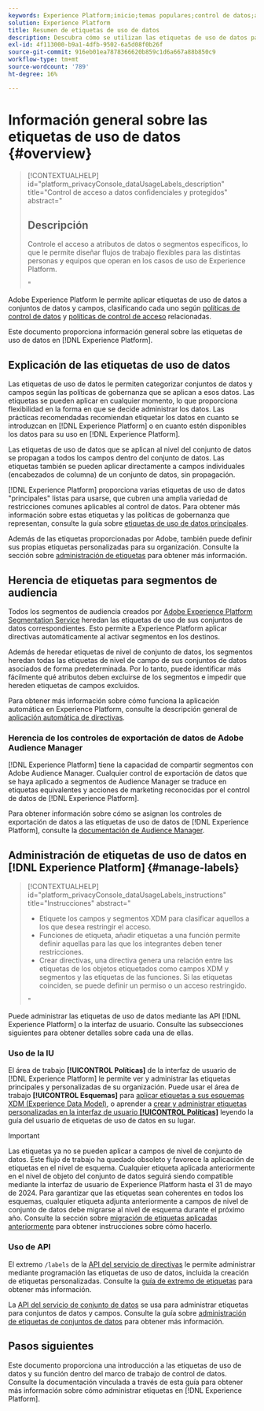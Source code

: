 ```yaml
---
keywords: Experience Platform;inicio;temas populares;control de datos;api de etiquetas de uso de datos;api de servicio de políticas;información general sobre etiquetas de uso de datos
solution: Experience Platform
title: Resumen de etiquetas de uso de datos
description: Descubra cómo se utilizan las etiquetas de uso de datos para ayudar a aplicar el cumplimiento de la gobernanza de datos en Adobe Experience Platform.
exl-id: 4f113000-b9a1-4dfb-9502-6a5d08f0b26f
source-git-commit: 916eb01ea7878366620b859c1d6a667a88b850c9
workflow-type: tm+mt
source-wordcount: '789'
ht-degree: 16%

---
```


# Información general sobre las etiquetas de uso de datos {#overview}

>[!CONTEXTUALHELP]
>id="platform_privacyConsole_dataUsageLabels_description"
>title="Control de acceso a datos confidenciales y protegidos"
>abstract="<h2>Descripción</h2><p>Controle el acceso a atributos de datos o segmentos específicos, lo que le permite diseñar flujos de trabajo flexibles para las distintas personas y equipos que operan en los casos de uso de Experience Platform.</p>"

Adobe Experience Platform le permite aplicar etiquetas de uso de datos a conjuntos de datos y campos, clasificando cada uno según [políticas de control de datos](../policies/overview.md) y [políticas de control de acceso](../../access-control/abac/ui/policies.md) relacionadas.

Este documento proporciona información general sobre las etiquetas de uso de datos en [!DNL Experience Platform].

## Explicación de las etiquetas de uso de datos

Las etiquetas de uso de datos le permiten categorizar conjuntos de datos y campos según las políticas de gobernanza que se aplican a esos datos. Las etiquetas se pueden aplicar en cualquier momento, lo que proporciona flexibilidad en la forma en que se decide administrar los datos. Las prácticas recomendadas recomiendan etiquetar los datos en cuanto se introduzcan en [!DNL Experience Platform] o en cuanto estén disponibles los datos para su uso en [!DNL Experience Platform].

Las etiquetas de uso de datos que se aplican al nivel del conjunto de datos se propagan a todos los campos dentro del conjunto de datos. Las etiquetas también se pueden aplicar directamente a campos individuales (encabezados de columna) de un conjunto de datos, sin propagación.

[!DNL Experience Platform] proporciona varias etiquetas de uso de datos &quot;principales&quot; listas para usarse, que cubren una amplia variedad de restricciones comunes aplicables al control de datos. Para obtener más información sobre estas etiquetas y las políticas de gobernanza que representan, consulte la guía sobre [etiquetas de uso de datos principales](reference.md).

Además de las etiquetas proporcionadas por Adobe, también puede definir sus propias etiquetas personalizadas para su organización. Consulte la sección sobre [administración de etiquetas](#manage-labels) para obtener más información.

## Herencia de etiquetas para segmentos de audiencia

Todos los segmentos de audiencia creados por [Adobe Experience Platform Segmentation Service](../../segmentation/home.md) heredan las etiquetas de uso de sus conjuntos de datos correspondientes. Esto permite a Experience Platform aplicar directivas automáticamente al activar segmentos en los destinos.

Además de heredar etiquetas de nivel de conjunto de datos, los segmentos heredan todas las etiquetas de nivel de campo de sus conjuntos de datos asociados de forma predeterminada. Por lo tanto, puede identificar más fácilmente qué atributos deben excluirse de los segmentos e impedir que hereden etiquetas de campos excluidos.

Para obtener más información sobre cómo funciona la aplicación automática en Experience Platform, consulte la descripción general de [aplicación automática de directivas](../enforcement/auto-enforcement.md).

### Herencia de los controles de exportación de datos de Adobe Audience Manager

[!DNL Experience Platform] tiene la capacidad de compartir segmentos con Adobe Audience Manager. Cualquier control de exportación de datos que se haya aplicado a segmentos de Audience Manager se traduce en etiquetas equivalentes y acciones de marketing reconocidas por el control de datos de [!DNL Experience Platform].

Para obtener información sobre cómo se asignan los controles de exportación de datos a las etiquetas de uso de datos de [!DNL Experience Platform], consulte la [documentación de Audience Manager](https://experienceleague.adobe.com/docs/audience-manager/user-guide/implementation-integration-guides/integration-experience-platform/aam-aep-audience-sharing.html#aam-data-export-control-in-aep).

## Administración de etiquetas de uso de datos en [!DNL Experience Platform] {#manage-labels}

>[!CONTEXTUALHELP]
>id="platform_privacyConsole_dataUsageLabels_instructions"
>title="Instrucciones"
>abstract="<ul><li>Etiquete los campos y segmentos XDM para clasificar aquellos a los que desea restringir el acceso.</li><li>Funciones de etiqueta, añadir etiquetas a una función permite definir aquellas para las que los integrantes deben tener restricciones.</li><li>Crear directivas, una directiva genera una relación entre las etiquetas de los objetos etiquetados como campos XDM y segmentos y las etiquetas de las funciones. Si las etiquetas coinciden, se puede definir un permiso o un acceso restringido.</li></ul>"

Puede administrar las etiquetas de uso de datos mediante las API [!DNL Experience Platform] o la interfaz de usuario. Consulte las subsecciones siguientes para obtener detalles sobre cada una de ellas.

### Uso de la IU

El área de trabajo **[!UICONTROL Políticas]** de la interfaz de usuario de [!DNL Experience Platform] le permite ver y administrar las etiquetas principales y personalizadas de su organización. Puede usar el área de trabajo **[!UICONTROL Esquemas]** para [aplicar etiquetas a sus esquemas XDM (Experience Data Model)](../../xdm/tutorials/labels.md), o aprender a [crear y administrar etiquetas personalizadas en la interfaz de usuario **[!UICONTROL Políticas]**](./user-guide.md) leyendo la guía del usuario de etiquetas de uso de datos en su lugar.

>[!IMPORTANT]
>
>Las etiquetas ya no se pueden aplicar a campos de nivel de conjunto de datos. Este flujo de trabajo ha quedado obsoleto y favorece la aplicación de etiquetas en el nivel de esquema. Cualquier etiqueta aplicada anteriormente en el nivel de objeto del conjunto de datos seguirá siendo compatible mediante la interfaz de usuario de Experience Platform hasta el 31 de mayo de 2024. Para garantizar que las etiquetas sean coherentes en todos los esquemas, cualquier etiqueta adjunta anteriormente a campos de nivel de conjunto de datos debe migrarse al nivel de esquema durante el próximo año. Consulte la sección sobre [migración de etiquetas aplicadas anteriormente](../e2e.md#migrate-labels) para obtener instrucciones sobre cómo hacerlo.

### Uso de API

El extremo `/labels` de la [API del servicio de directivas](https://www.adobe.io/experience-platform-apis/references/policy-service/) le permite administrar mediante programación las etiquetas de uso de datos, incluida la creación de etiquetas personalizadas. Consulte la [guía de extremo de etiquetas](../api/labels.md) para obtener más información.

La [API del servicio de conjunto de datos](https://www.adobe.io/experience-platform-apis/references/dataset-service/) se usa para administrar etiquetas para conjuntos de datos y campos. Consulte la guía sobre [administración de etiquetas de conjuntos de datos](./dataset-api.md) para obtener más información.

## Pasos siguientes

Este documento proporciona una introducción a las etiquetas de uso de datos y su función dentro del marco de trabajo de control de datos. Consulte la documentación vinculada a través de esta guía para obtener más información sobre cómo administrar etiquetas en [!DNL Experience Platform].

